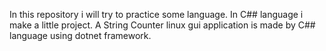 In this repository i will try to practice some language.
In C## language i make a little project.
A String Counter linux gui application is made by C## language using dotnet framework.

